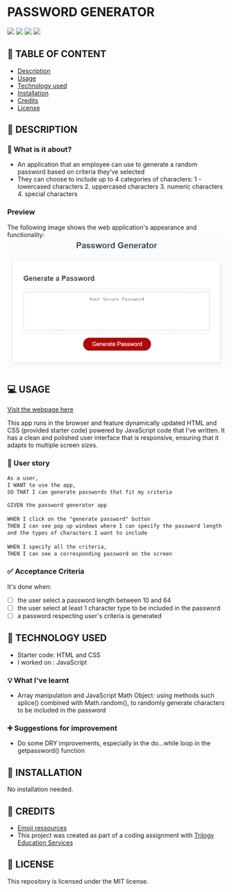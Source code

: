 # PASSWORD GENERATOR

![](https://img.shields.io/badge/html-HTML5-orange?logo=html5)
![](https://img.shields.io/badge/css-CSS3-%231572B6?logo=css3)
![](https://img.shields.io/badge/JavaScript-lightgrey?logo=javascript)
![](https://img.shields.io/github/license/senseilein/password-generator)

## 🚩 TABLE OF CONTENT

- [Description](#-description)
- [Usage](#-usage)
- [Technology used](#-technology-used)
- [Installation](#-installation)
- [Credits](#-credits)
- [License](#-license)

## 📖 DESCRIPTION

### 🎯 What is it about?

- An application that an employee can use to generate a random password based on criteria they’ve selected
- They can choose to include up to 4 categories of characters:
  1 - lowercased characters
  2. uppercased characters
  3. numeric characters
  4. special characters

### Preview

The following image shows the web application's appearance and functionality:
![password generator demo](./assets/images/javascript-challenge-password-generator-demo.png)

## 💻 USAGE

[Visit the webpage here](https://senseilein.github.io/password-generator)

This app runs in the browser and feature dynamically updated HTML and CSS (provided starter code) powered by JavaScript code that I've written. It has a clean and polished user interface that is responsive, ensuring that it adapts to multiple screen sizes.

### 💬 User story

```
As a user,
I WANT to use the app,
SO THAT I can generate passwords that fit my criteria
```

```
GIVEN the password generator app

WHEN I click on the "generate password" button
THEN I can see pop up windows where I can specify the password length and the types of characters I want to include

WHEN I specify all the criteria,
THEN I can see a corresponding password on the screen

```

### ✅ Acceptance Criteria

It's done when:

- [ ] the user select a password length between 10 and 64
- [ ] the user select at least 1 character type to be included in the password
- [ ] a password respecting user's criteria is generated

## 🔧 TECHNOLOGY USED

- Starter code: HTML and CSS
- I worked on : JavaScript

### 💡 What I've learnt

- Array manipulation and JavaScript Math Object: using methods such splice() combined with Math.random(), to randomly generate characters to be included in the password

### ➕ Suggestions for improvement

- Do some DRY improvements, especially in the do...while loop in the getpassword() function

## 🚀 INSTALLATION

No installation needed.

## 💬 CREDITS

- [Emoji ressources](https://gist.github.com/rxaviers/7360908)
- This project was created as part of a coding assignment with [Trilogy Education Services](https://skillsforlife.edx.org/?utm_source=govuk)

## 📜 LICENSE

This repository is licensed under the MIT license.
